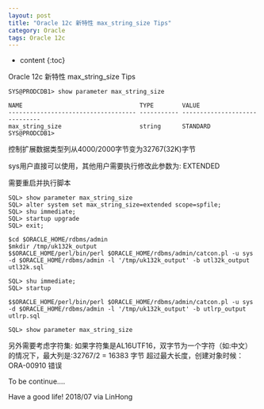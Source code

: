 ```yaml
---
layout: post
title: "Oracle 12c 新特性 max_string_size Tips"
category: Oracle
tags: Oracle 12c
---
```


* content
{:toc}



Oracle 12c 新特性 max_string_size Tips









	SYS@PRODCDB1> show parameter max_string_size

	NAME                                 TYPE        VALUE
	------------------------------------ ----------- ------------------------------
	max_string_size                      string      STANDARD
	SYS@PRODCDB1> 

控制扩展数据类型列从4000/2000字节变为32767(32K)字节

sys用户直接可以使用，其他用户需要执行修改此参数为: EXTENDED

需要重启并执行脚本

	SQL> show parameter max_string_size
	SQL> alter system set max_string_size=extended scope=spfile;
	SQL> shu immediate;
	SQL> startup upgrade
	SQL> exit;

	$cd $ORACLE_HOME/rdbms/admin
	$mkdir /tmp/uk132k_output
	$$ORACLE_HOME/perl/bin/perl $ORACLE_HOME/rdbms/admin/catcon.pl -u sys -d $ORACLE_HOME/rdbms/admin -l '/tmp/uk132k_output' -b utl32k_output utl32k.sql

	SQL> shu immediate;
	SQL> startup

	$$ORACLE_HOME/perl/bin/perl $ORACLE_HOME/rdbms/admin/catcon.pl -u sys -d $ORACLE_HOME/rdbms/admin -l '/tmp/uk132k_output' -b utlrp_output utlrp.sql

	SQL> show parameter max_string_size

另外需要考虑字符集: 如果字符集是AL16UTF16，双字节为一个字符（如:中文）的情况下，最大列是:32767/2 = 16383 字节
超过最大长度，创建对象时候： ORA-00910 错误




To be continue....

Have a good life! 2018/07 via LinHong


